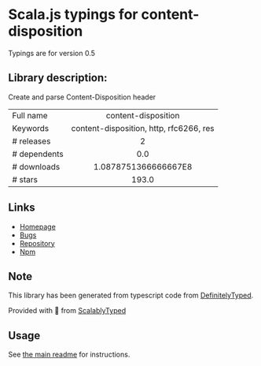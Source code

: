 
# Scala.js typings for content-disposition

Typings are for version 0.5

## Library description:
Create and parse Content-Disposition header

|                    |                 |
| ------------------ | :-------------: |
| Full name          | content-disposition |
| Keywords           | content-disposition, http, rfc6266, res |
| # releases         | 2 |
| # dependents       | 0.0 |
| # downloads        | 1.0878751366666667E8 |
| # stars            | 193.0 |

## Links
- [Homepage](https://github.com/jshttp/content-disposition#readme)
- [Bugs](https://github.com/jshttp/content-disposition/issues)
- [Repository](https://github.com/jshttp/content-disposition)
- [Npm](https://www.npmjs.com/package/content-disposition)
    


## Note
This library has been generated from typescript code from [DefinitelyTyped](https://definitelytyped.org).

Provided with :purple_heart: from [ScalablyTyped](https://github.com/oyvindberg/ScalablyTyped)

## Usage
See [the main readme](../../readme.md) for instructions.


